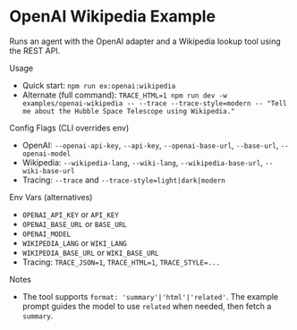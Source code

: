 # OpenAI Wikipedia Example

Runs an agent with the OpenAI adapter and a Wikipedia lookup tool using the REST API.

Usage
- Quick start: `npm run ex:openai:wikipedia`
- Alternate (full command): `TRACE_HTML=1 npm run dev -w examples/openai-wikipedia -- --trace --trace-style=modern -- "Tell me about the Hubble Space Telescope using Wikipedia."`

Config Flags (CLI overrides env)
- OpenAI: `--openai-api-key`, `--api-key`, `--openai-base-url`, `--base-url`, `--openai-model`
- Wikipedia: `--wikipedia-lang`, `--wiki-lang`, `--wikipedia-base-url`, `--wiki-base-url`
- Tracing: `--trace` and `--trace-style=light|dark|modern`

Env Vars (alternatives)
- `OPENAI_API_KEY` or `API_KEY`
- `OPENAI_BASE_URL` or `BASE_URL`
- `OPENAI_MODEL`
- `WIKIPEDIA_LANG` or `WIKI_LANG`
- `WIKIPEDIA_BASE_URL` or `WIKI_BASE_URL`
- Tracing: `TRACE_JSON=1`, `TRACE_HTML=1`, `TRACE_STYLE=...`

Notes
- The tool supports `format: 'summary'|'html'|'related'`. The example prompt guides the model to use `related` when needed, then fetch a `summary`.
